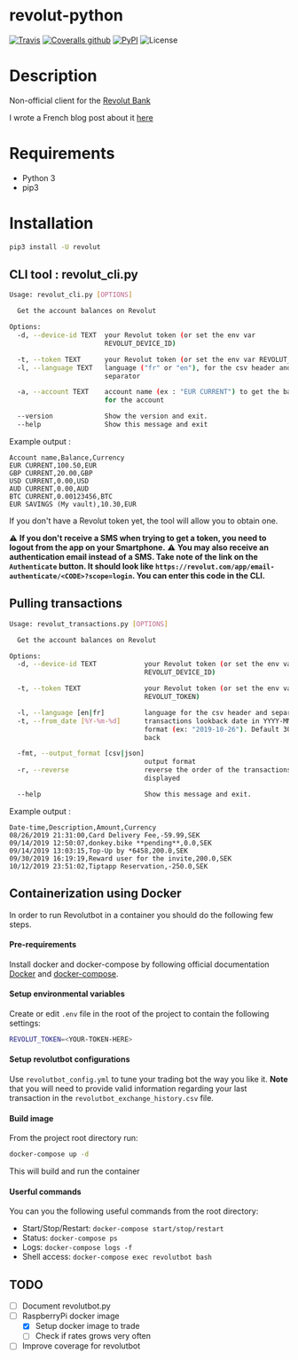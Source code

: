 # revolut-python

[![Travis](https://img.shields.io/travis/tducret/revolut-python.svg)](https://travis-ci.org/tducret/revolut-python)
[![Coveralls github](https://img.shields.io/coveralls/github/tducret/revolut-python.svg)](https://coveralls.io/github/tducret/revolut-python)
[![PyPI](https://img.shields.io/pypi/v/revolut.svg)](https://pypi.org/project/revolut/)
![License](https://img.shields.io/github/license/tducret/revolut-python.svg)

# Description

Non-official client for the [Revolut Bank](https://www.revolut.com/)

I wrote a French blog post about it [here](https://www.tducret.com/scraping/2018/08/17/un-robot-d-achat-et-de-vente-de-bitcoins-developpe-en-python.html)

# Requirements

- Python 3
- pip3

# Installation

```bash
pip3 install -U revolut
```

## CLI tool : revolut_cli.py

```bash
Usage: revolut_cli.py [OPTIONS]

  Get the account balances on Revolut

Options:
  -d, --device-id TEXT  your Revolut token (or set the env var
                        REVOLUT_DEVICE_ID)

  -t, --token TEXT      your Revolut token (or set the env var REVOLUT_TOKEN)
  -l, --language TEXT   language ("fr" or "en"), for the csv header and
                        separator

  -a, --account TEXT    account name (ex : "EUR CURRENT") to get the balance
                        for the account

  --version             Show the version and exit.
  --help                Show this message and exit
 ```

 Example output :

 ```csv
Account name,Balance,Currency
EUR CURRENT,100.50,EUR
GBP CURRENT,20.00,GBP
USD CURRENT,0.00,USD
AUD CURRENT,0.00,AUD
BTC CURRENT,0.00123456,BTC
EUR SAVINGS (My vault),10.30,EUR
```

If you don't have a Revolut token yet, the tool will allow you to obtain one.

⚠️ **If you don't receive a SMS when trying to get a token, you need to logout from the app on your Smartphone.**
⚠️ **You may also receive an authentication email instead of a SMS. Take note of the link on the `Authenticate` button. It should look like `https://revolut.com/app/email-authenticate/<CODE>?scope=login`. You can enter this code in the CLI.**

## Pulling transactions

```bash
Usage: revolut_transactions.py [OPTIONS]

  Get the account balances on Revolut

Options:
  -d, --device-id TEXT            your Revolut token (or set the env var
                                  REVOLUT_DEVICE_ID)

  -t, --token TEXT                your Revolut token (or set the env var
                                  REVOLUT_TOKEN)

  -l, --language [en|fr]          language for the csv header and separator
  -t, --from_date [%Y-%m-%d]      transactions lookback date in YYYY-MM-DD
                                  format (ex: "2019-10-26"). Default 30 days
                                  back

  -fmt, --output_format [csv|json]
                                  output format
  -r, --reverse                   reverse the order of the transactions
                                  displayed

  --help                          Show this message and exit.
```

 Example output :

 ```csv
Date-time,Description,Amount,Currency
08/26/2019 21:31:00,Card Delivery Fee,-59.99,SEK
09/14/2019 12:50:07,donkey.bike **pending**,0.0,SEK
09/14/2019 13:03:15,Top-Up by *6458,200.0,SEK
09/30/2019 16:19:19,Reward user for the invite,200.0,SEK
10/12/2019 23:51:02,Tiptapp Reservation,-250.0,SEK
```

## Containerization using Docker
In order to run Revolutbot in a container you should do the following few steps.

#### Pre-requirements
Install docker and docker-compose by following official documentation [Docker](https://docs.docker.com/get-docker/) and [docker-compose](https://docs.docker.com/compose/install/).

#### Setup environmental variables
Create or edit `.env` file in the root of the project to contain the following settings:
```bash
REVOLUT_TOKEN=<YOUR-TOKEN-HERE>
```

#### Setup revolutbot configurations
Use `revolutbot_config.yml` to tune your trading bot the way you like it. **Note** that you will need to provide valid information regarding your last transaction in the `revolutbot_exchange_history.csv` file.

#### Build image
From the project root directory run:
```bash
docker-compose up -d
```
This will build and run the container

#### Userful commands
You can you the following useful commands from the root directory:
- Start/Stop/Restart: `docker-compose start/stop/restart`
- Status: `docker-compose ps`
- Logs: `docker-compose logs -f`
- Shell access: `docker-compose exec revolutbot bash`


## TODO

- [ ] Document revolutbot.py
- [ ] RaspberryPi docker image
  - [x] Setup docker image to trade
  - [ ] Check if rates grows very often
- [ ] Improve coverage for revolutbot
